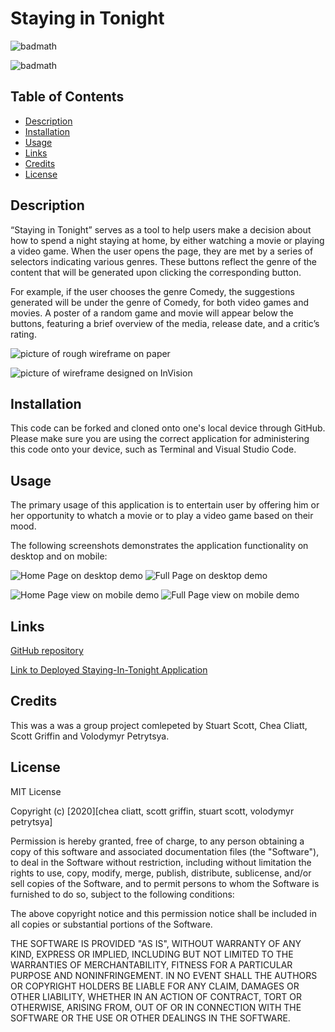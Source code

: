 # Staying in Tonight


![badmath](https://img.shields.io/badge/staying--in--tonight-v%201.0-blue)

![badmath](https://img.shields.io/badge/MIT-license-brightgreen)


## Table of Contents

- [Description](#description)
- [Installation](#installation)
- [Usage](#usage)
- [Links](#links)
- [Credits](#credits)
- [License](#mit_license)

## Description

“Staying in Tonight” serves as a tool to help users make a decision about how to spend a night staying at home, by either watching a movie or playing a video game.
When the user opens the page, they are met by a series of selectors indicating various genres. These buttons reflect the genre of the content that will be generated upon clicking the corresponding button.

For example, if the user chooses the genre Comedy, the suggestions generated will be under the genre of Comedy, for both video games and movies. A poster of a random game and movie will appear below the buttons, featuring a brief overview of the media, release date, and a critic’s rating.


![picture of rough wireframe on paper](./Assets/images/wireframe-drawing.png)

![picture of wireframe designed on InVision](./Assets/images/wireframe-digital.png)

## Installation

This code can be forked and cloned onto one's local device through GitHub. Please make sure you are using the correct application for administering this code onto your device, such as Terminal and Visual Studio Code.

## Usage

The primary usage of this application is to entertain user by offering him or her opportunity to whatch a movie or to play a video game based on their mood.

The following screenshots demonstrates the application functionality on desktop and on mobile:

![Home Page  on desktop demo](./Assets/images/HomePage-desktop.png)
![Full Page  on desktop demo](./Assets/images/Desktop_view.png)

![Home Page view on mobile demo](./Assets/images/HomePage-mobile.png)
![Full Page view on mobile demo](./Assets/images/Mobile_view.png)



## Links

[GitHub repository](https://github.com/scott-gr/Staying-in-Tonight-Generator "Repository")

[Link to Deployed Staying-In-Tonight Application](https://scott-gr.github.io/Staying-in-Tonight-Generator/ "Pages")

## Credits

This was a was a group project comlepeted by Stuart Scott, Chea Cliatt, Scott Griffin and Volodymyr Petrytsya.


## License

MIT License

Copyright (c) [2020][chea cliatt, scott griffin, stuart scott, volodymyr petrytsya]

Permission is hereby granted, free of charge, to any person obtaining a copy
of this software and associated documentation files (the "Software"), to deal
in the Software without restriction, including without limitation the rights
to use, copy, modify, merge, publish, distribute, sublicense, and/or sell
copies of the Software, and to permit persons to whom the Software is
furnished to do so, subject to the following conditions:

The above copyright notice and this permission notice shall be included in all
copies or substantial portions of the Software.

THE SOFTWARE IS PROVIDED "AS IS", WITHOUT WARRANTY OF ANY KIND, EXPRESS OR
IMPLIED, INCLUDING BUT NOT LIMITED TO THE WARRANTIES OF MERCHANTABILITY,
FITNESS FOR A PARTICULAR PURPOSE AND NONINFRINGEMENT. IN NO EVENT SHALL THE
AUTHORS OR COPYRIGHT HOLDERS BE LIABLE FOR ANY CLAIM, DAMAGES OR OTHER
LIABILITY, WHETHER IN AN ACTION OF CONTRACT, TORT OR OTHERWISE, ARISING FROM,
OUT OF OR IN CONNECTION WITH THE SOFTWARE OR THE USE OR OTHER DEALINGS IN THE
SOFTWARE.
